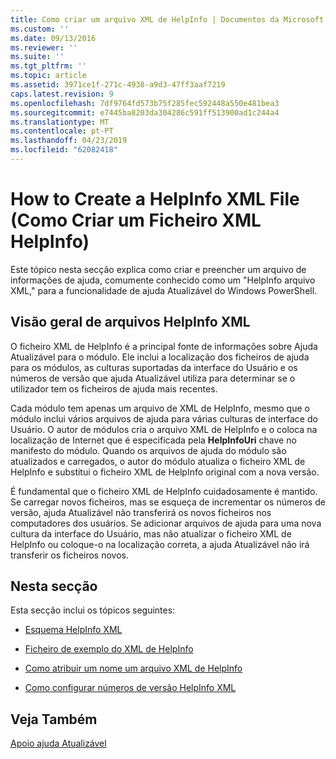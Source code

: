 ```yaml
---
title: Como criar um arquivo XML de HelpInfo | Documentos da Microsoft
ms.custom: ''
ms.date: 09/13/2016
ms.reviewer: ''
ms.suite: ''
ms.tgt_pltfrm: ''
ms.topic: article
ms.assetid: 3971ce1f-271c-4938-a9d3-47ff3aaf7219
caps.latest.revision: 9
ms.openlocfilehash: 7df9764fd573b75f285fec592448a550e481bea3
ms.sourcegitcommit: e7445ba8203da304286c591ff513900ad1c244a4
ms.translationtype: MT
ms.contentlocale: pt-PT
ms.lasthandoff: 04/23/2019
ms.locfileid: "62082418"
---
```

# <a name="how-to-create-a-helpinfo-xml-file"></a>How to Create a HelpInfo XML File (Como Criar um Ficheiro XML HelpInfo)

Este tópico nesta secção explica como criar e preencher um arquivo de informações de ajuda, comumente conhecido como um "HelpInfo arquivo XML," para a funcionalidade de ajuda Atualizável do Windows PowerShell.

## <a name="helpinfo-xml-file-overview"></a>Visão geral de arquivos HelpInfo XML

O ficheiro XML de HelpInfo é a principal fonte de informações sobre Ajuda Atualizável para o módulo. Ele inclui a localização dos ficheiros de ajuda para os módulos, as culturas suportadas da interface do Usuário e os números de versão que ajuda Atualizável utiliza para determinar se o utilizador tem os ficheiros de ajuda mais recentes.

Cada módulo tem apenas um arquivo de XML de HelpInfo, mesmo que o módulo inclui vários arquivos de ajuda para várias culturas de interface do Usuário. O autor de módulos cria o arquivo XML de HelpInfo e o coloca na localização de Internet que é especificada pela **HelpInfoUri** chave no manifesto do módulo. Quando os arquivos de ajuda do módulo são atualizados e carregados, o autor do módulo atualiza o ficheiro XML de HelpInfo e substitui o ficheiro XML de HelpInfo original com a nova versão.

É fundamental que o ficheiro XML de HelpInfo cuidadosamente é mantido. Se carregar novos ficheiros, mas se esqueça de incrementar os números de versão, ajuda Atualizável não transferirá os novos ficheiros nos computadores dos usuários. Se adicionar arquivos de ajuda para uma nova cultura da interface do Usuário, mas não atualizar o ficheiro XML de HelpInfo ou coloque-o na localização correta, a ajuda Atualizável não irá transferir os ficheiros novos.

## <a name="in-this-section"></a>Nesta secção

Esta secção inclui os tópicos seguintes:

- [Esquema HelpInfo XML](./helpinfo-xml-schema.md)

- [Ficheiro de exemplo do XML de HelpInfo](./helpinfo-xml-sample-file.md)

- [Como atribuir um nome um arquivo XML de HelpInfo](./how-to-name-a-helpinfo-xml-file.md)

- [Como configurar números de versão HelpInfo XML](./how-to-set-helpinfo-xml-version-numbers.md)

## <a name="see-also"></a>Veja Também

[Apoio ajuda Atualizável](./supporting-updatable-help.md)